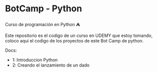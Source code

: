 # BotCamp - Python

Curso de programación en Python ⛺

Este repositorio es el codigo de un curso en UDEMY que estoy tomando, coloco aqui el codigo de los proyectos de este Bot Camp de python.

Docs:

 - 1: Introduccion Python
 - 2: Creando el lanzamiento de un dado
